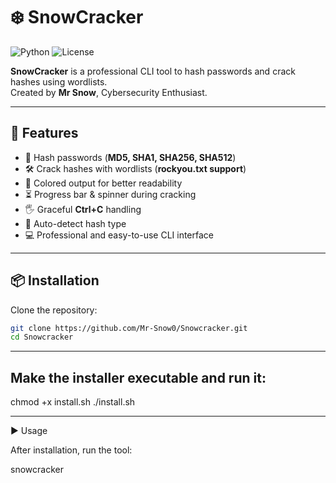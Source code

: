  # ❄️ SnowCracker

![Python](https://img.shields.io/badge/python-3.11-blue)
![License](https://img.shields.io/badge/license-MIT-green)

**SnowCracker** is a professional CLI tool to hash passwords and crack hashes using wordlists.  
Created by **Mr Snow**, Cybersecurity Enthusiast.  

---

## 🚀 Features
- 🔑 Hash passwords (**MD5, SHA1, SHA256, SHA512**)  
- 🛠 Crack hashes with wordlists (**rockyou.txt support**)  
- 🎨 Colored output for better readability  
- ⏳ Progress bar & spinner during cracking  
- 🖐 Graceful **Ctrl+C** handling  
- 🤖 Auto-detect hash type  
- 💻 Professional and easy-to-use CLI interface  

---

## 📦 Installation

Clone the repository:

```bash
git clone https://github.com/Mr-Snow0/Snowcracker.git
cd Snowcracker

```
---

## Make the installer executable and run it:

chmod +x install.sh
./install.sh

---

▶️ Usage

After installation, run the tool:

snowcracker



